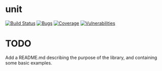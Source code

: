 # unit

[![Build Status](https://travis-ci.com/patientsknowbest/unit.svg?token=LrppdCfPNf4VxFcdJJwi&branch=develop)](https://travis-ci.com/patientsknowbest/unit)
[![Bugs](https://sonarcloud.io/api/project_badges/measure?project=com.pkb%3Aunit&metric=bugs)](https://sonarcloud.io/dashboard?id=com.pkb%3Aunit)
[![Coverage](https://sonarcloud.io/api/project_badges/measure?project=com.pkb%3Aunit&metric=coverage)](https://sonarcloud.io/dashboard?id=com.pkb%3Aunit)
[![Vulnerabilities](https://sonarcloud.io/api/project_badges/measure?project=com.pkb%3Aunit&metric=vulnerabilities)](https://sonarcloud.io/dashboard?id=com.pkb%3Aunit)

TODO
====
Add a README.md describing the purpose of the library, and containing some basic examples.
